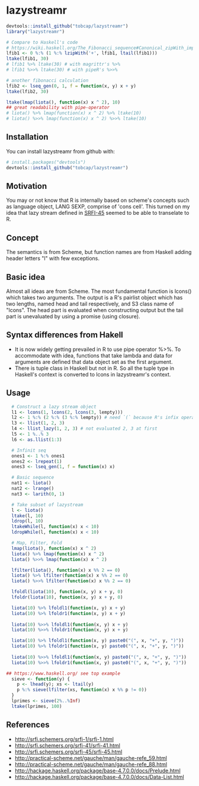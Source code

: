 # lazystreamr

``` r
devtools::install_github("tobcap/lazystreamr")
library("lazystreamr")

# Compare to Haskell's code
# https://wiki.haskell.org/The_Fibonacci_sequence#Canonical_zipWith_implementation
lfib1 <- 0 %:% (1 %:% lzipWith('+', lfib1, ltail(lfib1)))
ltake(lfib1, 30)
# lfib1 %>% ltake(30) # with magrittr's %>%
# lfib1 %>>% ltake(30) # with pipeR's %>>%

# another fibonacci calculation
lfib2 <- lseq_gen(0, 1, f = function(x, y) x + y)
ltake(lfib2, 30)

ltake(lmap(liota(), function(x) x ^ 2), 10)
## great readability with pipe-operator
# liota() %>% lmap(function(x) x ^ 2) %>% ltake(10)
# liota() %>>% lmap(function(x) x ^ 2) %>>% ltake(10)
```

## Installation
You can install lazystreamr from github with:
``` r
# install.packages("devtools")
devtools::install_github("tobcap/lazystreamr")
```


## Motivation
You may or not know that R is internally based on scheme's concepts such as
language object, LANG SEXP, comprise of 'cons cell'. This turned on my idea that
lazy stream defined in [SRFI-45](http://srfi.schemers.org/srfi-45/srfi-45.html)
seemed to be able to transelate to R.


## Concept
The semantics is from Scheme, but function names are from Haskell adding header
letters "l" with few exceptions.

## Basic idea
Almost all ideas are from Scheme. The most fundamental function is lcons() which
takes two arguments. The output is a R's pairlist object which has two lengths,
named head and tail respectively, and S3 class name of "lcons". The head part is
evaluated when constructing output but the tail part is unevaluated by using a
promise (using closure).

## Syntax differences from Hakell
* It is now widely getting prevailed in R to use pipe operator %>%. To accommodate
with idea, functions that take lambda and data for arguments are defined that data
object set as the first argument.
* There is tuple class in Haskell but not in R. So all the tuple type in Haskell's
context is converted to lcons in lazystreamr's context.

## Usage
``` r
  # Construct a lazy stream object
  l1 <- lcons(1, lcons(2, lcons(3, lempty)))
  l2 <- 1 %:% (2 %:% (3 %:% lempty)) # need `(` because R's infix operator has left-associativity.
  l3 <- llist(1, 2, 3)
  l4 <- llist_lazy(1, 2, 3) # not evaluated 2, 3 at first
  l5 <- 1 %..% 3
  l6 <- as.llist(1:3)
```

``` r
  # Infinit seq
  ones1 <- 1 %:% ones1
  ones2 <- lrepeat(1)
  ones3 <- lseq_gen(1, f = function(x) x)
```

``` r
  # Basic sequence
  nat1 <- liota()
  nat2 <- lrange()
  nat3 <- larith(0, 1)
```

``` r
  # Take subset of lazystream
  l <- liota()
  ltake(l, 10)
  ldrop(l, 10)
  ltakeWhile(l, function(x) x < 10)
  ldropWhile(l, function(x) x < 10)
```

``` r
  # Map, Filter, Fold
  lmap(liota(), function(x) x ^ 2)
  liota() %>% lmap(function(x) x ^ 2)
  liota() %>>% lmap(function(x) x ^ 2)

  lfilter(liota(), function(x) x %% 2 == 0)
  liota() %>% lfilter(function(x) x %% 2 == 0)
  liota() %>>% lfilter(function(x) x %% 2 == 0)

  lfoldl(liota(10), function(x, y) x + y, 0)
  lfoldr(liota(10), function(x, y) x + y, 0)

  liota(10) %>% lfoldl1(function(x, y) x + y)
  liota(10) %>% lfoldr1(function(x, y) x + y)
  
  liota(10) %>>% lfoldl1(function(x, y) x + y)
  liota(10) %>>% lfoldr1(function(x, y) x + y)

  liota(10) %>% lfoldl1(function(x, y) paste0("(", x, "+", y, ")"))
  liota(10) %>% lfoldr1(function(x, y) paste0("(", x, "+", y, ")"))
  
  liota(10) %>>% lfoldl1(function(x, y) paste0("(", x, "+", y, ")"))
  liota(10) %>>% lfoldr1(function(x, y) paste0("(", x, "+", y, ")"))
```

``` r
## https://www.haskell.org/ see top example
  sieve <- function(y) {
    p <- lhead(y); xs <- ltail(y)
    p %:% sieve(lfilter(xs, function(x) x %% p != 0))
  }
  lprimes <- sieve(2%..%Inf)
  ltake(lprimes, 100)
```

## References
- http://srfi.schemers.org/srfi-1/srfi-1.html
- http://srfi.schemers.org/srfi-41/srfi-41.html
- http://srfi.schemers.org/srfi-45/srfi-45.html
- http://practical-scheme.net/gauche/man/gauche-refe_59.html
- http://practical-scheme.net/gauche/man/gauche-refe_88.html
- http://hackage.haskell.org/package/base-4.7.0.0/docs/Prelude.html
- http://hackage.haskell.org/package/base-4.7.0.0/docs/Data-List.html
